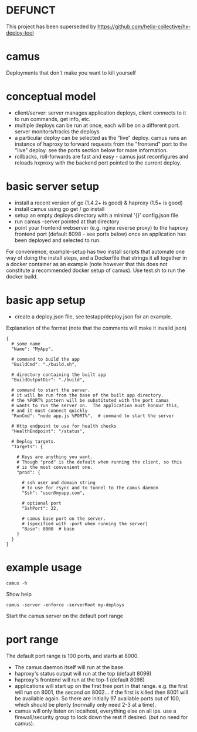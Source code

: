 # DEFUNCT

This project has been superseded by https://github.com/helix-collective/hx-deploy-tool

# camus
Deployments that don't make you want to kill yourself

# conceptual model
- client/server: server manages application deploys, client connects to it to run commands, get info, etc.
- multiple deploys can be run at once, each will be on a different port. server monitors/tracks the deploys
- a particular deploy can be selected as the "live" deploy. camus runs an instance of haproxy to forward requests from the "frontend" port to the "live" deploy. see the ports section below for more information.
- rollbacks, roll-forwards are fast and easy - camus just reconfigures and reloads hxproxy with the backend port pointed to the current deploy.

# basic server setup
- install a recent version of go (1.4.2+ is good) & haproxy (1.5+ is good)
- install camus using go get / go install
- setup an empty deploys directory with a minimal '{}' config.json file
- run camus -server pointed at that directory
- point your frontend webserver (e.g. nginx reverse proxy) to the
  haproxy frontend port (default 8098 - see ports below) once
  an application has been deployed and selected to run.

For convenience, example-setup has two install scripts that automate
one way of doing the install steps, and a Dockerfile that strings it
all together in a docker container as an example (note however that
this does not constitute a recommended docker setup of camus).
Use test.sh to run the docker build.

# basic app setup
- create a deploy.json file, see testapp/deploy.json for an example.


Explanation of the format (note that the comments will make it invalid json)
```
{
  # some name 
  "Name": "MyApp",

  # command to build the app
  "BuildCmd": "./build.sh", 

  # directory containing the built app
  "BuildOutputDir": "./build",

  # command to start the server.
  # it will be run from the base of the built app directory.
  # the %PORT% pattern will be substituted with the port camus
  # wants to run the server on.  The application must honour this,
  # and it must connect quickly
  "RunCmd": "node app.js %PORT%",  # command to start the server

  # Http endpoint to use for health checks
  "HealthEndpoint": "/status",

  # Deploy targets.
  "Targets": {

    # Keys are anything you want.
    # Though "prod" is the default when running the client, so this
    # is the most convenient one.
    "prod": {

      # ssh user and domain string 
      # to use for rsync and to tunnel to the camus daemon
      "Ssh": "user@myapp.com",

      # optional port
      "SshPort": 22,

      # camus base port on the server. 
      # (specified with -port when running the server)
      "Base": 8000  # base 
    }
  }
}
```

# example usage

```camus -h```

Show help


```camus -server -enforce -serverRoot my-deploys```

Start the camus server on the default port range

# port range
The default port range is 100 ports, and starts at 8000.
- The camus daemon itself will run at the base.
- haproxy's status output will run at the top (default 8099)
- haproxy's frontend will run at the top-1 (default 8098)
- applications will start up on the first free port in that range.
  e.g. the first will run on 8001, the second on 8002... if the
  first is killed then 8001 will be available again. So there are 
  initially 97 available ports out of 100, which should be plenty
  (normally only need 2-3 at a time).
- camus will only listen on localhost, everything else on all ips.
  use a firewall/security group to lock down the rest if desired. 
  (but no need for camus).



